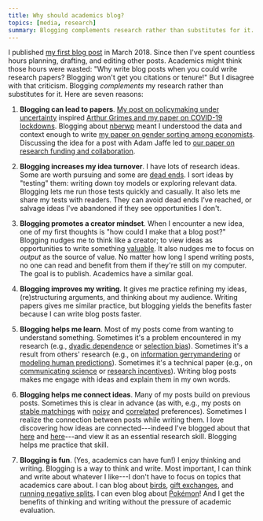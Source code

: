 ```yaml
---
title: Why should academics blog?
topics: [media, research]
summary: Blogging complements research rather than substitutes for it.
---
```


I published [my first blog post](/blog/habitat-choices-first-generation-pokemon/) in March 2018.
Since then I've spent countless hours planning, drafting, and editing other posts.
Academics might think those hours were wasted:
"Why write blog posts when you could write research papers?
Blogging won't get you citations or tenure!"
But I disagree with that criticism.
Blogging *complements* my research rather than substitutes for it.
Here are seven reasons:

1. **Blogging can lead to papers**.
[My post on policymaking under uncertainty](/blog/policymaking-under-uncertainty/) inspired [Arthur Grimes and my paper on COVID-19 lockdowns](/blog/covid-19-lockdown-two-sided-uncertainty/).
Blogging about [nberwp](https://github.com/bldavies/nberwp/) meant I understood the data and context enough to write [my paper on gender sorting among economists](/blog/gender-sorting-economists/).
Discussing the idea for a post with Adam Jaffe led to [our paper on research funding and collaboration](/blog/research-funding-collaboration/).

2. **Blogging increases my idea turnover**.
I have lots of research ideas.
Some are worth pursuing and some are [dead ends](/blog/dead-ends/).
I sort ideas by "testing" them: writing down toy models or exploring relevant data.
Blogging lets me run those tests quickly and casually.
It also lets me share my tests with readers.
They can avoid dead ends I've reached, or salvage ideas I've abandoned if they see opportunities I don't.

3. **Blogging promotes a creator mindset**.
When I encounter a new idea, one of my first thoughts is "how could I make that a blog post?"
Blogging nudges me to think like a creator; to view ideas as opportunities to write something [valuable](https://youtu.be/vtIzMaLkCaM?t=823).
It also nudges me to focus on *output* as the source of value.
No matter how long I spend writing posts, no one can read and benefit from them if they're still on my computer.
The goal is to publish.
Academics have a similar goal.

4. **Blogging improves my writing**.
It gives me practice refining my ideas, (re)structuring arguments, and thinking about my audience.
Writing papers gives me similar practice, but blogging yields the benefits faster because I can write blog posts faster.

5. **Blogging helps me learn**.
Most of my posts come from wanting to understand something.
Sometimes it's a problem encountered in my research (e.g., [dyadic dependence](/blog/dyadic-dependence) or [selection bias](/blog/understanding-selection-bias/)).
Sometimes it's a result from others' research (e.g., on [information gerrymandering](/blog/information-gerrymandering/) or [modeling human predictions](/blog/improving-human-predictions/)).
Sometimes it's a technical paper (e.g., on [communicating science](/blog/communicating-science/) or [research incentives](/blog/research-incentives-evolution-knowledge/)).
Writing blog posts makes me engage with ideas and explain them in my own words.

6. **Blogging helps me connect ideas**.
Many of my posts build on previous posts.
Sometimes this is clear in advance (as with, e.g., my posts on [stable matchings](/blog/stable-matchings/) with [noisy](/blog/stable-matchings-noisy-preferences/) and [correlated](/blog/stable-matchings-correlated-preferences/) preferences).
Sometimes I realize the connection between posts while writing them.
I love discovering how ideas are connected---indeed I've blogged about that [here](/blog/college-degrees-similarity-measures/) and [here](/blog/estimating-research-field-similarities/)---and view it as an essential research skill.
Blogging helps me practice that skill.

7. **Blogging is fun**.
(Yes, academics can have fun!)
I enjoy thinking and writing.
Blogging is a way to think and write.
Most important, I can think and write about whatever I like---I don't have to focus on topics that academics care about.
I can blog about [birds](/blog/birds-voting-russian-interference/), [gift exchanges](/blog/white-elephant-gift-exchanges/), and [running negative splits](/blog/rationalizing-negative-splits/).
I can even blog about [Pokémon](/blog/habitat-choices-first-generation-pokemon)!
And I get the benefits of thinking and writing without the pressure of academic evaluation.
